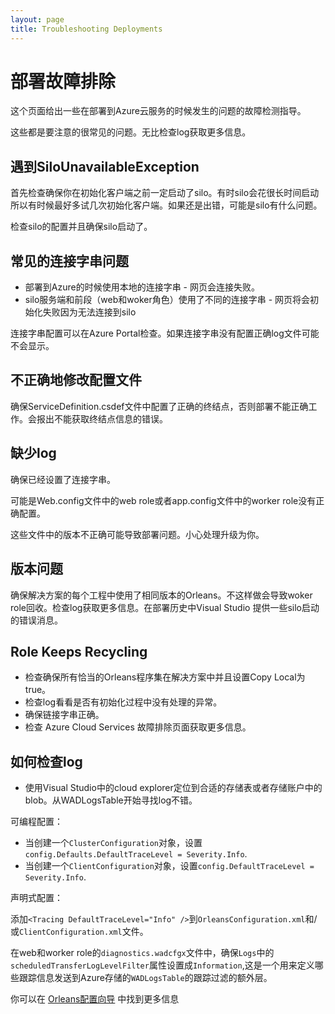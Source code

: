 ```yaml
---
layout: page
title: Troubleshooting Deployments
---
```


# 部署故障排除

<!--This page gives some general guidelines for troubleshooting any issues that occur while deploying to Azure Cloud Services. -->
这个页面给出一些在部署到Azure云服务的时候发生的问题的故障检测指导。
<!--These are very common issues to watch out for. Be sure to check the logs for more information.-->
这些都是要注意的很常见的问题。无比检查log获取更多信息。

## 遇到SiloUnavailableException
<!--## Getting a SiloUnavailableException-->

<!--First check to make sure that you are actually starting the silos before attempting to initialize the client. Sometimes the -->
<!--silos take a long time to start so it can be beneficial to try to initialize the client multiple times. If it still throws an -->
<!--exception, then there might be another issue with the silos.-->
首先检查确保你在初始化客户端之前一定启动了silo。有时silo会花很长时间启动所以有时候最好多试几次初始化客户端。如果还是出错，可能是silo有什么问题。

<!--Check the silo configuration and make sure that the silos are starting up properly.-->
检查silo的配置并且确保silo启动了。

## 常见的连接字串问题
<!--## Common Connection String Issues-->
<!---	Using the local connection string when deploying to Azure – the website will fail to connect-->
<!---	Using different connection strings for the silos and the front end (web and worker roles) – the website will fail to -->
<!--initialize the client because it cannot connect to the silos-->
- 部署到Azure的时候使用本地的连接字串 - 网页会连接失败。
- silo服务端和前段（web和woker角色）使用了不同的连接字串 - 网页将会初始化失败因为无法连接到silo

<!--The connection string configuration can be checked in the Azure Portal. The logs may not display properly if the connection -->
<!--strings are not set up correctly.-->
连接字串配置可以在Azure Portal检查。如果连接字串没有配置正确log文件可能不会显示。

## 不正确地修改配置文件
<!--## Modifying the Configuration Files Improperly-->

<!--Make sure that the proper endpoints are configured in the ServiceDefinition.csdef file or else the deployment will not work.-->
<!--It will give errors saying that it cannot get the endpoint information.-->
确保ServiceDefinition.csdef文件中配置了正确的终结点，否则部署不能正确工作。会报出不能获取终结点信息的错误。

## 缺少log
<!--## Missing Logs-->
<!--Make sure that the connection strings are set up properly.-->
确保已经设置了连接字串。

<!--It is likely that the Web.config file in the web role or the app.config file in the worker role were modified improperly. -->
可能是Web.config文件中的web role或者app.config文件中的worker role没有正确配置。
<!--Incorrect versions in these files can cause issues with the deployment. Be careful when dealing with updates.-->
这些文件中的版本不正确可能导致部署问题。小心处理升级为你。

## 版本问题
<!--## Version Issues-->
<!--Make sure that the same version of Orleans is used in every project in the solution. Not doing this can lead to the worker-->
<!--role recycling. Check the logs for more information. Visual Studio provides some silo startup error messages in the deployment history.-->
确保解决方案的每个工程中使用了相同版本的Orleans。不这样做会导致woker role回收。检查log获取更多信息。在部署历史中Visual Studio 提供一些silo启动的错误消息。

## Role Keeps Recycling
<!--## Role Keeps Recycling-->
<!--- Check that all the appropriate Orleans assemblies are in the solution and have Copy Local set to True.-->
<!--- Check the logs to see if there is an unhandled exception while initializing.-->
<!--- Make sure that the connection strings are correct.-->
<!--- Check the Azure Cloud Services troubleshooting pages for more information.-->
- 检查确保所有恰当的Orleans程序集在解决方案中并且设置Copy Local为true。
- 检查log看看是否有初始化过程中没有处理的异常。
- 确保链接字串正确。
- 检查 Azure Cloud Services 故障排除页面获取更多信息。

## 如何检查log
<!--## How to Check Logs-->
<!--- Use the cloud explorer in Visual Studio to navigate to the appropriate storage table or blob in the storage account. The WADLogsTable is a good starting point for looking at the logs.-->
<!--- You might only be logging errors. If you want informational logs as well, you will need to modify the configuration to set the logging severity level. -->
- 使用Visual Studio中的cloud explorer定位到合适的存储表或者存储账户中的blob。从WADLogsTable开始寻找log不错。

<!--Programmatic configuration:-->
可编程配置：
<!--- When creating a `ClusterConfiguration` object, set `config.Defaults.DefaultTraceLevel = Severity.Info`.-->
<!--- When creating a `ClientConfiguration` object, set `config.DefaultTraceLevel = Severity.Info`.-->
- 当创建一个`ClusterConfiguration`对象，设置`config.Defaults.DefaultTraceLevel = Severity.Info`.
- 当创建一个`ClientConfiguration`对象，设置`config.DefaultTraceLevel = Severity.Info`.

<!--Declarative configuration:-->
声明式配置：
<!--- Add `<Tracing DefaultTraceLevel="Info" />` to the `OrleansConfiguration.xml` and/or the `ClientConfiguration.xml` files.-->
添加`<Tracing DefaultTraceLevel="Info" />`到`OrleansConfiguration.xml`和/或`ClientConfiguration.xml`文件。

<!--In the `diagnostics.wadcfgx` file for the web and worker roles, make sure to set the `scheduledTransferLogLevelFilter` attribute in the `Logs` element to `Information`, as this is an additional layer of trace filtering that defines which traces are sent to the `WADLogsTable` in Azure Storage.-->
在web和worker role的`diagnostics.wadcfgx`文件中，确保`Logs`中的`scheduledTransferLogLevelFilter`属性设置成`Information`,这是一个用来定义哪些跟踪信息发送到Azure存储的`WADLogsTable`的跟踪过滤的额外层。

<!--You can find more information about this in the [Orleans Configuration Guide] (Orleans-Configuration-Guide/).-->

你可以在 [Orleans配置向导](../Orleans-Configuration-Guide/index.md) 中找到更多信息